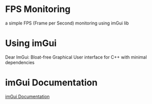 # FPS Monitoring

a simple FPS (Frame per Second) monitoring using imGui lib

# Using imGui

Dear ImGui: Bloat-free Graphical User interface for C++ with minimal dependencies

# imGui Documentation

[imGui Documentation](https://github.com/ocornut/imgui/wiki)
